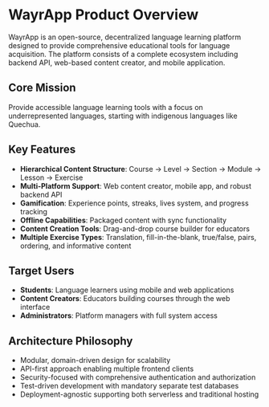 # WayrApp Product Overview

WayrApp is an open-source, decentralized language learning platform designed to provide comprehensive educational tools for language acquisition. The platform consists of a complete ecosystem including backend API, web-based content creator, and mobile application.

## Core Mission
Provide accessible language learning tools with a focus on underrepresented languages, starting with indigenous languages like Quechua.

## Key Features
- **Hierarchical Content Structure**: Course → Level → Section → Module → Lesson → Exercise
- **Multi-Platform Support**: Web content creator, mobile app, and robust backend API
- **Gamification**: Experience points, streaks, lives system, and progress tracking
- **Offline Capabilities**: Packaged content with sync functionality
- **Content Creation Tools**: Drag-and-drop course builder for educators
- **Multiple Exercise Types**: Translation, fill-in-the-blank, true/false, pairs, ordering, and informative content

## Target Users
- **Students**: Language learners using mobile and web applications
- **Content Creators**: Educators building courses through the web interface
- **Administrators**: Platform managers with full system access

## Architecture Philosophy
- Modular, domain-driven design for scalability
- API-first approach enabling multiple frontend clients
- Security-focused with comprehensive authentication and authorization
- Test-driven development with mandatory separate test databases
- Deployment-agnostic supporting both serverless and traditional hosting